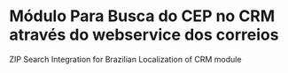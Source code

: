 Módulo Para Busca do CEP no CRM através do webservice dos correios
====================================================================
ZIP Search Integration for Brazilian Localization of CRM module

